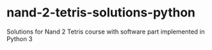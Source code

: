 # nand-2-tetris-solutions-python
Solutions for Nand 2 Tetris course with software part implemented in Python 3
